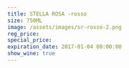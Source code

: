 ```yaml
---
title: STELLA ROSA -rosso
size: 750ML
image: /assets/images/sr-rosso-2.png
reg_price:
special_price:
expiration_date: 2017-01-04 00:00:00
show_wine: true
---
```



